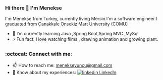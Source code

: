 ### Hi there 👋 I'm Menekse

I'm Menekşe from Turkey, currently living Mersin.I'm a software engineer.I graduated from Çanakkale Onsekiz Mart University (COMU)




- 🌱 I’m currently learning Java ,Spring Boot,Spring MVC ,MySql
- ⚡ Fun fact: I love watching films , drawing animation and growing plant.

### :octocat:  Connect with me:

- 📫 How to reach me: menekseyuncu@gmail.com
- 📄 Know about my experiences: 
  <a href="https://www.linkedin.com/in/menekse-yuncu/" rel="nofollow noreferrer">
  <img src="https://i.stack.imgur.com/gVE0j.png" alt="linkedin"> LinkedIn







